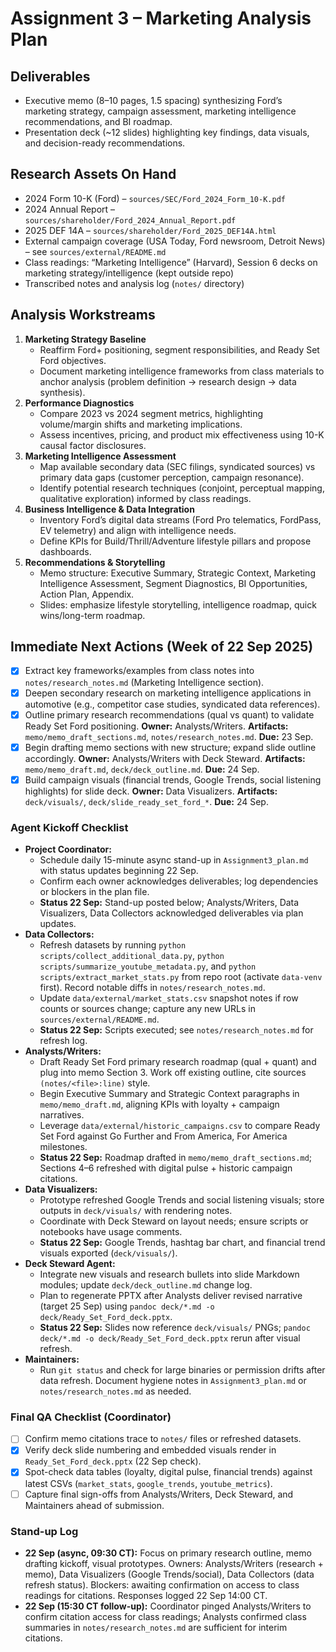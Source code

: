 # Assignment 3 – Marketing Analysis Plan

## Deliverables
- Executive memo (8–10 pages, 1.5 spacing) synthesizing Ford’s marketing strategy, campaign assessment, marketing intelligence recommendations, and BI roadmap.
- Presentation deck (~12 slides) highlighting key findings, data visuals, and decision-ready recommendations.

## Research Assets On Hand
- 2024 Form 10-K (Ford) – `sources/SEC/Ford_2024_Form_10-K.pdf`
- 2024 Annual Report – `sources/shareholder/Ford_2024_Annual_Report.pdf`
- 2025 DEF 14A – `sources/shareholder/Ford_2025_DEF14A.html`
- External campaign coverage (USA Today, Ford newsroom, Detroit News) – see `sources/external/README.md`
- Class readings: “Marketing Intelligence” (Harvard), Session 6 decks on marketing strategy/intelligence (kept outside repo)
- Transcribed notes and analysis log (`notes/` directory)

## Analysis Workstreams
1. **Marketing Strategy Baseline**
   - Reaffirm Ford+ positioning, segment responsibilities, and Ready Set Ford objectives.
   - Document marketing intelligence frameworks from class materials to anchor analysis (problem definition → research design → data synthesis).
2. **Performance Diagnostics**
   - Compare 2023 vs 2024 segment metrics, highlighting volume/margin shifts and marketing implications.
   - Assess incentives, pricing, and product mix effectiveness using 10-K causal factor disclosures.
3. **Marketing Intelligence Assessment**
   - Map available secondary data (SEC filings, syndicated sources) vs primary data gaps (customer perception, campaign resonance).
   - Identify potential research techniques (conjoint, perceptual mapping, qualitative exploration) informed by class readings.
4. **Business Intelligence & Data Integration**
   - Inventory Ford’s digital data streams (Ford Pro telematics, FordPass, EV telemetry) and align with intelligence needs.
   - Define KPIs for Build/Thrill/Adventure lifestyle pillars and propose dashboards.
5. **Recommendations & Storytelling**
   - Memo structure: Executive Summary, Strategic Context, Marketing Intelligence Assessment, Segment Diagnostics, BI Opportunities, Action Plan, Appendix.
   - Slides: emphasize lifestyle storytelling, intelligence roadmap, quick wins/long-term roadmap.

## Immediate Next Actions (Week of 22 Sep 2025)
- [x] Extract key frameworks/examples from class notes into `notes/research_notes.md` (Marketing Intelligence section).
- [x] Deepen secondary research on marketing intelligence applications in automotive (e.g., competitor case studies, syndicated data references).
- [x] Outline primary research recommendations (qual vs quant) to validate Ready Set Ford positioning. **Owner:** Analysts/Writers. **Artifacts:** `memo/memo_draft_sections.md`, `notes/research_notes.md`. **Due:** 23 Sep.
- [x] Begin drafting memo sections with new structure; expand slide outline accordingly. **Owner:** Analysts/Writers with Deck Steward. **Artifacts:** `memo/memo_draft.md`, `deck/deck_outline.md`. **Due:** 24 Sep.
- [x] Build campaign visuals (financial trends, Google Trends, social listening highlights) for slide deck. **Owner:** Data Visualizers. **Artifacts:** `deck/visuals/`, `deck/slide_ready_set_ford_*`. **Due:** 24 Sep.

### Agent Kickoff Checklist
- **Project Coordinator:**
  - Schedule daily 15-minute async stand-up in `Assignment3_plan.md` with status updates beginning 22 Sep.
  - Confirm each owner acknowledges deliverables; log dependencies or blockers in the plan file.
  - **Status 22 Sep:** Stand-up posted below; Analysts/Writers, Data Visualizers, Data Collectors acknowledged deliverables via plan updates.
- **Data Collectors:**
  - Refresh datasets by running `python scripts/collect_additional_data.py`, `python scripts/summarize_youtube_metadata.py`, and `python scripts/extract_market_stats.py` from repo root (activate `data-venv` first). Record notable diffs in `notes/research_notes.md`.
  - Update `data/external/market_stats.csv` snapshot notes if row counts or sources change; capture any new URLs in `sources/external/README.md`.
  - **Status 22 Sep:** Scripts executed; see `notes/research_notes.md` for refresh log.
- **Analysts/Writers:**
  - Draft Ready Set Ford primary research roadmap (qual + quant) and plug into memo Section 3. Work off existing outline, cite sources `(notes/<file>:line)` style.
  - Begin Executive Summary and Strategic Context paragraphs in `memo/memo_draft.md`, aligning KPIs with loyalty + campaign narratives.
  - Leverage `data/external/historic_campaigns.csv` to compare Ready Set Ford against Go Further and From America, For America milestones.
  - **Status 22 Sep:** Roadmap drafted in `memo/memo_draft_sections.md`; Sections 4–6 refreshed with digital pulse + historic campaign citations.
- **Data Visualizers:**
  - Prototype refreshed Google Trends and social listening visuals; store outputs in `deck/visuals/` with rendering notes.
  - Coordinate with Deck Steward on layout needs; ensure scripts or notebooks have usage comments.
  - **Status 22 Sep:** Google Trends, hashtag bar chart, and financial trend visuals exported (`deck/visuals/`).
- **Deck Steward Agent:**
  - Integrate new visuals and research bullets into slide Markdown modules; update `deck/deck_outline.md` change log.
  - Plan to regenerate PPTX after Analysts deliver revised narrative (target 25 Sep) using `pandoc deck/*.md -o deck/Ready_Set_Ford_deck.pptx`.
  - **Status 22 Sep:** Slides now reference `deck/visuals/` PNGs; `pandoc deck/*.md -o deck/Ready_Set_Ford_deck.pptx` rerun after visual refresh.
- **Maintainers:**
  - Run `git status` and check for large binaries or permission drifts after data refresh. Document hygiene notes in `Assignment3_plan.md` or `notes/research_notes.md` as needed.

### Final QA Checklist (Coordinator)
- [ ] Confirm memo citations trace to `notes/` files or refreshed datasets.
- [x] Verify deck slide numbering and embedded visuals render in `Ready_Set_Ford_deck.pptx` (22 Sep check).
- [x] Spot-check data tables (loyalty, digital pulse, financial trends) against latest CSVs (`market_stats`, `google_trends`, `youtube_metrics`).
- [ ] Capture final sign-offs from Analysts/Writers, Deck Steward, and Maintainers ahead of submission.

### Stand-up Log
- **22 Sep (async, 09:30 CT):** Focus on primary research outline, memo drafting kickoff, visual prototypes. Owners: Analysts/Writers (research + memo), Data Visualizers (Google Trends/social), Data Collectors (data refresh status). Blockers: awaiting confirmation on access to class readings for citations. Responses logged 22 Sep 14:00 CT.
- **22 Sep (15:30 CT follow-up):** Coordinator pinged Analysts/Writers to confirm citation access for class readings; Analysts confirmed class summaries in `notes/research_notes.md` are sufficient for interim citations.

